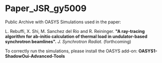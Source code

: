 # Paper_JSR_gy5009
Public Archive with OASYS Simulations used in the paper:

L. Rebuffi, X. Shi, M. Sanchez del Rio and R. Reininger. **"A ray-tracing algorithm for ab-initio calculation of thermal load in undulator-based synchrotron beamlines".** *J. Synchrotron Radiat.* (forthcoming)

To correctly run the simulations, please install the OASYS add-on: **OASYS1-ShadowOui-Advanced-Tools** 

